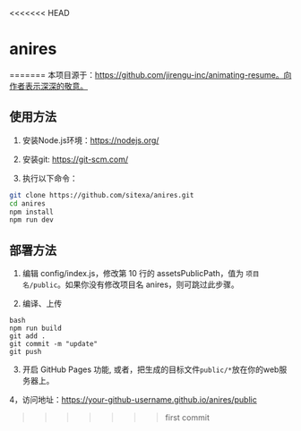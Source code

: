 <<<<<<< HEAD
# anires
=======
本项目源于：https://github.com/jirengu-inc/animating-resume。向作者表示深深的敬意。

## 使用方法

1. 安装Node.js环境：https://nodejs.org/

2. 安装git: https://git-scm.com/

3. 执行以下命令：

``` bash
git clone https://github.com/sitexa/anires.git
cd anires
npm install
npm run dev
```

## 部署方法

1. 编辑 config/index.js，修改第 10 行的 assetsPublicPath，值为 `项目名/public`。如果你没有修改项目名 anires，则可跳过此步骤。

2. 编译、上传
    
``` 
bash
npm run build
git add .
git commit -m "update"
git push
```

3. 开启 GitHub Pages 功能, 或者，把生成的目标文件```public/*```放在你的web服务器上。

4，访问地址：https://your-github-username.github.io/anires/public
>>>>>>> first commit
